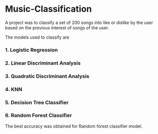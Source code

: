 # Music-Classification
A project was to classify a set of 200 songs into like or dislike by the user based on the previous interest of songs of the user.

The models used to classify are 
### 1. Logistic Regression
### 2. Linear Discriminant Analysis
### 3. Quadratic Discriminant Analysis
### 4. KNN
### 5. Decision Tree Classifier
### 6. Random Forest Classifier

The best accuracy was obtained for Random forest classifier model.
